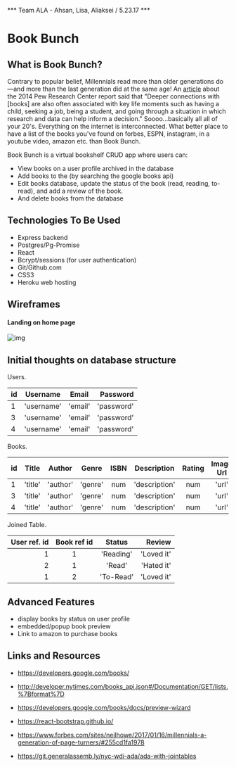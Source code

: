 *** Team ALA - Ahsan, Lisa, Aliaksei / 5.23.17 ***

# Book Bunch

## What is Book Bunch?

Contrary to popular belief, Millennials read more than older generations do—and more than the last generation did at the same age! An [article](https://www.theatlantic.com/technology/archive/2014/09/millennials-are-out-reading-older-generations/379934/) about the 2014 Pew Research Center report said that "Deeper connections with [books] are also often associated with key life moments such as having a child, seeking a job, being a student, and going through a situation in which research and data can help inform a decision." Soooo...basically all all of your 20's. Everything on the internet is interconnected. What better place to have a list of the books you've found on forbes, ESPN, instagram, in a youtube video, amazon etc. than Book Bunch. 

Book Bunch is a virtual bookshelf CRUD app where users can: 
- View books on a user profile archived in the database
- Add books to the (by searching the google books api)
- Edit books database, update the status of the book (read, reading, to-read), and add a review of the book.
- And delete books from the database

## Technologies To Be Used
- Express backend
- Postgres/Pg-Promise
- React
- Bcrypt/sessions (for user authentication)
- Git/Github.com
- CSS3
- Heroku web hosting

## Wireframes

#### Landing on home page

![img](path/name.png)


## Initial thoughts on database structure

Users.

| id | Username   | Email   | Password    | 
|--- |:----------:|:-------:| -----------:|
| 1  | 'username' | 'email' | 'password'  | 
| 3  | 'username' | 'email' | 'password'  | 
| 4  | 'username' | 'email' | 'password'  | 

Books.

| id | Title   | Author   | Genre  |   ISBN  |Description   | Rating | Image Url | Preview Link| 
|--- |:-------:|:--------:|:------:|:-------:|:------------:|:------:|:---------:| -----------:|
| 1  | 'title' | 'author' | 'genre'|  num    |'description' | num    | 'url'     |  'url'      |
| 3  | 'title' | 'author' | 'genre'|  num    |'description' | num    | 'url'     |  'url'      |
| 4  | 'title' | 'author' | 'genre'|  num    |'description' | num    | 'url'     |  'url'      |

Joined Table.

| User ref. id | Book ref id | Status   | Review     | 
|-------------:|:-----------:| :-------:| ----------:|
|     1        |     1       |'Reading' | 'Loved it' | 
|     2        |     1       | 'Read'   | 'Hated it' |
|     1        |     2       | 'To-Read'| 'Loved it' |

## Advanced Features
- display books by status on user profile
- embedded/popup book preview
- Link to amazon to purchase books

## Links and Resources

- https://developers.google.com/books/
- http://developer.nytimes.com/books_api.json#/Documentation/GET/lists.%7Bformat%7D
- https://developers.google.com/books/docs/preview-wizard
- https://react-bootstrap.github.io/
- https://www.forbes.com/sites/neilhowe/2017/01/16/millennials-a-generation-of-page-turners/#255cd1fa1978

- https://git.generalassemb.ly/nyc-wdi-ada/ada-with-jointables